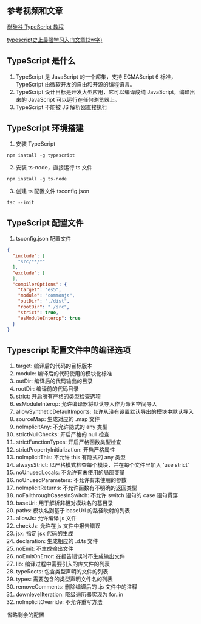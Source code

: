 ## 参考视频和文章
[尚硅谷 TypeScript 教程](https://www.bilibili.com/video/BV1Xy4y1v7S2)

[typescript史上最强学习入门文章(2w字)](https://juejin.cn/post/7018805943710253086)


## TypeScript 是什么
1. TypeScript 是 JavaScript 的一个超集，支持 ECMAScript 6 标准，TypeScript 由微软开发的自由和开源的编程语言。
2. TypeScript 设计目标是开发大型应用，它可以编译成纯 JavaScript，编译出来的 JavaScript 可以运行在任何浏览器上。
3. TypeScript 不能被 JS 解析器直接执行

## TypeScript 环境搭建
1. 安装 TypeScript
```shell
npm install -g typescript
```

2. 安装 ts-node，直接运行 ts 文件
```shell
npm install -g ts-node
```

3. 创建 ts 配置文件 tsconfig.json
```shell
tsc --init
```

## TypeScript 配置文件
1. tsconfig.json 配置文件
```json
{
  "include": [
    "src/**/*"
  ],
  "exclude": [
  ],
  "compilerOptions": {
    "target": "es5",
    "module": "commonjs",
    "outDir": "./dist",
    "rootDir": "./src",
    "strict": true,
    "esModuleInterop": true
  }
}
```
## Typescript 配置文件中的编译选项
1. target: 编译后的代码的目标版本
2. module: 编译后的代码使用的模块化标准
3. outDir: 编译后的代码输出的目录
4. rootDir: 编译前的代码目录
5. strict: 开启所有严格的类型检查选项
6. esModuleInterop: 允许编译器将默认导入作为命名空间导入
7. allowSyntheticDefaultImports: 允许从没有设置默认导出的模块中默认导入
8. sourceMap: 生成对应的 .map 文件
9. noImplicitAny: 不允许隐式的 any 类型
10. strictNullChecks: 开启严格的 null 检查
11. strictFunctionTypes: 开启严格函数类型检查
12. strictPropertyInitialization: 开启严格属性
13. noImplicitThis: 不允许 this 有隐式的 any 类型
14. alwaysStrict: 以严格模式检查每个模块，并在每个文件里加入 'use strict'
15. noUnusedLocals: 不允许有未使用的局部变量
16. noUnusedParameters: 不允许有未使用的参数
17. noImplicitReturns: 不允许函数有不明确的返回类型
18. noFallthroughCasesInSwitch: 不允许 switch 语句的 case 语句贯穿
19. baseUrl: 用于解析非相对模块名的基目录
20. paths: 模块名到基于 baseUrl 的路径映射的列表
21. allowJs: 允许编译 js 文件
22. checkJs: 允许在 js 文件中报告错误
23. jsx: 指定 jsx 代码的生成
24. declaration: 生成相应的 .d.ts 文件
25. noEmit: 不生成输出文件
26. noEmitOnError: 在报告错误时不生成输出文件
27. lib: 编译过程中需要引入的库文件的列表
28. typeRoots: 包含类型声明的文件的列表
29. types: 需要包含的类型声明文件名的列表
30. removeComments: 删除编译后的 .js 文件中的注释
31. downlevelIteration: 降级遍历器实现为 for..in
32. noImplicitOverride: 不允许重写方法

省略剩余的配置
